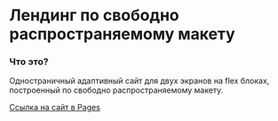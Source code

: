 # Лендинг по свободно распространяемому макету


### Что это?
Одностраничный адаптивный сайт для двух экранов на flex блоках, построенный по свободно распространяемому макету.


[Ссылка на сайт в Pages](https://thealekzzz.github.io/LandingPortfolio/)